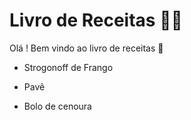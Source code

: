 # Livro de Receitas :woman_cook:

Olá ! Bem vindo ao livro de receitas :wave:

- Strogonoff de Frango

- Pavê

- Bolo de cenoura

  

